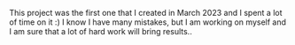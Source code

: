 
This project was the first one that I created in March 2023 and I spent a lot of time on it :)
I know I have many mistakes, but I am working on myself and I am sure that a lot of hard work will bring results..
